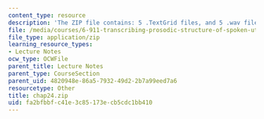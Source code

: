 ```yaml
---
content_type: resource
description: 'The ZIP file contains: 5 .TextGrid files, and 5 .wav files.'
file: /media/courses/6-911-transcribing-prosodic-structure-of-spoken-utterances-with-tobi-january-iap-2006/fa2bfbbfc41e3c85173ecb5cdc1bb410_chap24.zip
file_type: application/zip
learning_resource_types:
- Lecture Notes
ocw_type: OCWFile
parent_title: Lecture Notes
parent_type: CourseSection
parent_uid: 4820948e-86a5-7932-49d2-2b7a99eed7a6
resourcetype: Other
title: chap24.zip
uid: fa2bfbbf-c41e-3c85-173e-cb5cdc1bb410
---
```

